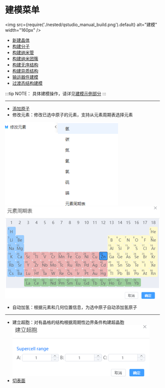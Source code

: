# 建模菜单
<!-- <img src="nested/qstudio_manual_build.png"> -->

<img src={require('./nested/qstudio_manual_build.png').default} alt="建模" width="160px" />



- [新建晶体](/1.0/Q-Studio/qstudio_manual_build_crystal)
- [构建分子](/1.0/Q-Studio/qstudio_manual_build_molecule)
- [构建纳米管](/1.0/Q-Studio/qstudio_manual_build_nanotube)
- [构建纳米团簇](/1.0/Q-Studio/qstudio_manual_build_nanocluster)
- [构建无序结构](/1.0/Q-Studio/qstudio_manual_build_packmol)
- [构建异质结构](/1.0/Q-Studio/qstudio_manual_build_hetero)
- [输运器件建模](/1.0/Q-Studio/qstudio_manual_build_transport)
- [过渡态结构建模](/1.0/Q-Studio/qstudio_manual_build_neb)
  
:::tip NOTE：
具体建模操作，请详见[建模示例部分](/1.0/Q-Studio/qstudio_example)
:::

---

- [添加原子](/1.0/Q-Studio/qstudio_manual_build_addatom)
- 修改元素：修改已选中原子的元素，支持从元素周期表选择元素
  
![](./nested/qstudio_manual_build_modifyelement1.png)
![](./nested/qstudio_manual_build_modifyelement2.png)
- 自动加氢：根据元素和几何位置信息，为选中原子自动添加氢原子

---

- 建立超胞：对有晶格的结构根据周期性边界条件构建超晶胞
![](./nested/qstudio_manual_build_supercell.png)
- [切表面](/1.0/Q-Studio/qstudio_manual_build_cleavesurface)

